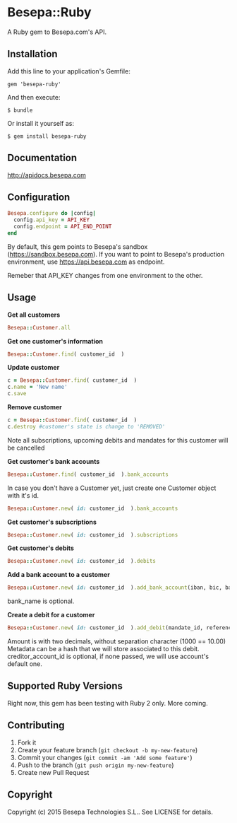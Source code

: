 # Besepa::Ruby

A Ruby gem to Besepa.com's API.

## Installation

Add this line to your application's Gemfile:

    gem 'besepa-ruby'

And then execute:

    $ bundle

Or install it yourself as:

    $ gem install besepa-ruby
    
## Documentation

http://apidocs.besepa.com


## Configuration

```ruby
Besepa.configure do |config|
  config.api_key = API_KEY 
  config.endpoint = API_END_POINT
end
```

By default, this gem points to Besepa's sandbox (https://sandbox.besepa.com). If you want to point to Besepa's production environment, use https://api.besepa.com as endpoint.

Remeber that API_KEY changes from one environment to the other.

## Usage

**Get all customers**

```ruby
Besepa::Customer.all
```

**Get one customer's information**

```ruby
Besepa::Customer.find( customer_id  )
```

**Update customer**

```ruby
c = Besepa::Customer.find( customer_id  )
c.name = 'New name'
c.save
```

**Remove customer**

```ruby
c = Besepa::Customer.find( customer_id  )
c.destroy #customer's state is change to 'REMOVED'
```

Note all subscriptions, upcoming debits and mandates for this customer will be cancelled


**Get customer's bank accounts**

```ruby
Besepa::Customer.find( customer_id  ).bank_accounts
```

In case you don't have a Customer yet, just create one Customer object with it's id.
```ruby
Besepa::Customer.new( id: customer_id  ).bank_accounts
```

**Get customer's subscriptions**

```ruby
Besepa::Customer.new( id: customer_id  ).subscriptions
```

**Get customer's debits**

```ruby
Besepa::Customer.new( id: customer_id  ).debits
```

**Add a bank account to a customer**

```ruby
Besepa::Customer.new( id: customer_id  ).add_bank_account(iban, bic, bank_name)

```
bank_name is optional.

**Create a debit for a customer**

```ruby
Besepa::Customer.new( id: customer_id  ).add_debit(mandate_id, reference, description, amount, collect_at, creditor_account_id, metadata)
```

Amount is with two decimals, without separation character (1000 == 10.00)
Metadata can be a hash that we will store associated to this debit. creditor_account_id is optional, if none passed, we will use account's default one. 









## Supported Ruby Versions

Right now, this gem has been testing with Ruby 2 only. More coming.

## Contributing

1. Fork it
2. Create your feature branch (`git checkout -b my-new-feature`)
3. Commit your changes (`git commit -am 'Add some feature'`)
4. Push to the branch (`git push origin my-new-feature`)
5. Create new Pull Request


## Copyright

Copyright (c) 2015 Besepa Technologies S.L.. See LICENSE for details.